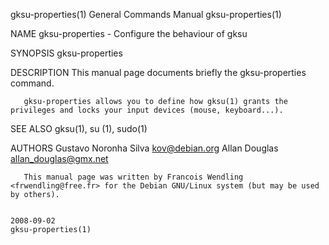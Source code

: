 gksu-properties(1)                                                                       General Commands Manual                                                                       gksu-properties(1)

NAME
       gksu-properties - Configure the behaviour of gksu

SYNOPSIS
       gksu-properties

DESCRIPTION
       This manual page documents briefly the gksu-properties command.

       gksu-properties allows you to define how gksu(1) grants the privileges and locks your input devices (mouse, keyboard...).

SEE ALSO
       gksu(1), su (1), sudo(1)

AUTHORS
       Gustavo Noronha Silva <kov@debian.org>
       Allan Douglas <allan_douglas@gmx.net>

       This manual page was written by Francois Wendling <frwendling@free.fr> for the Debian GNU/Linux system (but may be used by others).

                                                                                                2008-09-02                                                                             gksu-properties(1)
